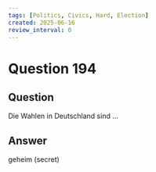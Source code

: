 ```yaml
---
tags: [Politics, Civics, Hard, Election]
created: 2025-06-16
review_interval: 0
---
```


# Question 194

## Question

Die Wahlen in Deutschland sind ...

## Answer

geheim (secret)
